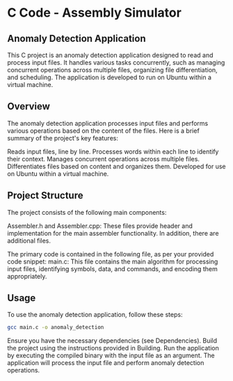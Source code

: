 # C Code - Assembly Simulator
## Anomaly Detection Application
This C project is an anomaly detection application designed to read and process input files. It handles various tasks concurrently, such as managing concurrent operations across multiple files, organizing file differentiation, and scheduling. The application is developed to run on Ubuntu within a virtual machine.

## Overview
The anomaly detection application processes input files and performs various operations based on the content of the files. Here is a brief summary of the project's key features:

Reads input files, line by line.
Processes words within each line to identify their context.
Manages concurrent operations across multiple files.
Differentiates files based on content and organizes them.
Developed for use on Ubuntu within a virtual machine.
## Project Structure
The project consists of the following main components:

Assembler.h and Assembler.cpp: These files provide header and implementation for the main assembler functionality.
In addition, there are additional files.

The primary code is contained in the following file, as per your provided code snippet:
main.c: This file contains the main algorithm for processing input files, identifying symbols, data, and commands, and encoding them appropriately.
## Usage
To use the anomaly detection application, follow these steps:
```bash
gcc main.c -o anomaly_detection
```
Ensure you have the necessary dependencies (see Dependencies).
Build the project using the instructions provided in Building.
Run the application by executing the compiled binary with the input file as an argument.
The application will process the input file and perform anomaly detection operations.
